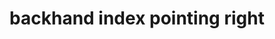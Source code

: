 ---
layout: people&body
title: backhand index pointing right
emoji: backhand_index_pointing_right
permalink: 👉.html
---